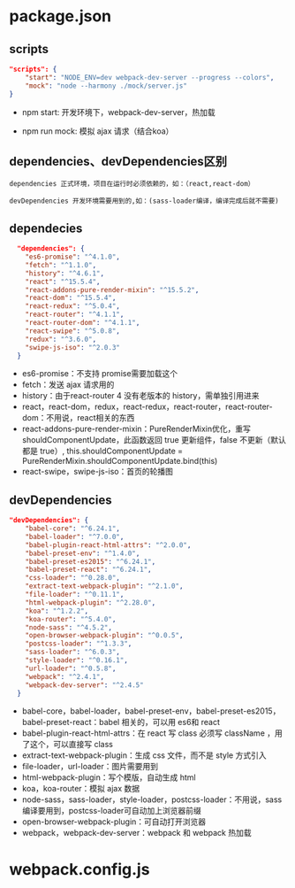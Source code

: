 # package.json

## scripts

```json
"scripts": {
    "start": "NODE_ENV=dev webpack-dev-server --progress --colors",
    "mock": "node --harmony ./mock/server.js"
}
```

* npm start: 开发环境下，webpack-dev-server，热加载

* npm run mock: 模拟 ajax 请求（结合koa）

## dependencies、devDependencies区别

    dependencies 正式环境，项目在运行时必须依赖的，如：（react,react-dom）

    devDependencies 开发环境需要用到的,如：(sass-loader编译，编译完成后就不需要)

## dependecies

```json
  "dependencies": {
    "es6-promise": "^4.1.0",
    "fetch": "^1.1.0",
    "history": "^4.6.1",
    "react": "^15.5.4",
    "react-addons-pure-render-mixin": "^15.5.2",
    "react-dom": "^15.5.4",
    "react-redux": "^5.0.4",
    "react-router": "^4.1.1",
    "react-router-dom": "^4.1.1",
    "react-swipe": "^5.0.8",
    "redux": "^3.6.0",
    "swipe-js-iso": "^2.0.3"
  }
```
* es6-promise：不支持 promise需要加载这个
* fetch：发送 ajax 请求用的
* history：由于react-router 4 没有老版本的 history，需单独引用进来
* react，react-dom，redux，react-redux，react-router，react-router-dom：不用说，react相关的东西
* react-addons-pure-render-mixin：PureRenderMixin优化，重写shouldComponentUpdate，此函数返回 true 更新组件，false 不更新（默认都是 true）, this.shouldComponentUpdate = PureRenderMixin.shouldComponentUpdate.bind(this)
* react-swipe，swipe-js-iso：首页的轮播图

## devDependencies

```json
"devDependencies": {
    "babel-core": "^6.24.1",
    "babel-loader": "^7.0.0",
    "babel-plugin-react-html-attrs": "^2.0.0",
    "babel-preset-env": "^1.4.0",
    "babel-preset-es2015": "^6.24.1",
    "babel-preset-react": "^6.24.1",
    "css-loader": "^0.28.0",
    "extract-text-webpack-plugin": "^2.1.0",
    "file-loader": "^0.11.1",
    "html-webpack-plugin": "^2.28.0",
    "koa": "^1.2.2",
    "koa-router": "^5.4.0",
    "node-sass": "^4.5.2",
    "open-browser-webpack-plugin": "^0.0.5",
    "postcss-loader": "^1.3.3",
    "sass-loader": "^6.0.3",
    "style-loader": "^0.16.1",
    "url-loader": "^0.5.8",
    "webpack": "^2.4.1",
    "webpack-dev-server": "^2.4.5"
  }
```
* babel-core，babel-loader，babel-preset-env，babel-preset-es2015，babel-preset-react：babel 相关的，可以用 es6和 react
* babel-plugin-react-html-attrs：在 react 写 class 必须写 className ，用了这个，可以直接写 class
* extract-text-webpack-plugin：生成 css 文件，而不是 style 方式引入
* file-loader，url-loader：图片需要用到
* html-webpack-plugin：写个模版，自动生成 html
* koa，koa-router：模拟 ajax 数据
* node-sass，sass-loader，style-loader，postcss-loader：不用说，sass编译要用到，postcss-loader可自动加上浏览器前缀
* open-browser-webpack-plugin：可自动打开浏览器
* webpack，webpack-dev-server：webpack 和 webpack 热加载

# webpack.config.js

